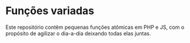 # Funções variadas

Este repositório contêm pequenas funções atômicas em PHP e JS, com o propósito de agilizar o dia-a-dia deixando todas elas juntas.
